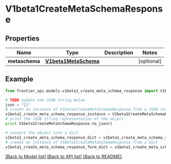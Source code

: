# V1beta1CreateMetaSchemaResponse


## Properties
Name | Type | Description | Notes
------------ | ------------- | ------------- | -------------
**metaschema** | [**V1beta1MetaSchema**](V1beta1MetaSchema.md) |  | [optional] 

## Example

```python
from frontier_api.models.v1beta1_create_meta_schema_response import V1beta1CreateMetaSchemaResponse

# TODO update the JSON string below
json = "{}"
# create an instance of V1beta1CreateMetaSchemaResponse from a JSON string
v1beta1_create_meta_schema_response_instance = V1beta1CreateMetaSchemaResponse.from_json(json)
# print the JSON string representation of the object
print V1beta1CreateMetaSchemaResponse.to_json()

# convert the object into a dict
v1beta1_create_meta_schema_response_dict = v1beta1_create_meta_schema_response_instance.to_dict()
# create an instance of V1beta1CreateMetaSchemaResponse from a dict
v1beta1_create_meta_schema_response_form_dict = v1beta1_create_meta_schema_response.from_dict(v1beta1_create_meta_schema_response_dict)
```
[[Back to Model list]](../README.md#documentation-for-models) [[Back to API list]](../README.md#documentation-for-api-endpoints) [[Back to README]](../README.md)


